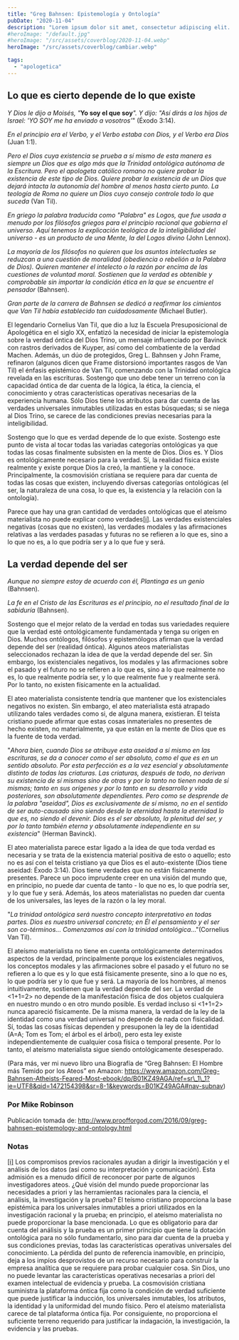 ```yaml
---
title: "Greg Bahnsen: Epistemología y Ontología"
pubDate: "2020-11-04"
description: "Lorem ipsum dolor sit amet, consectetur adipiscing elit. Aliquam porttitor rutrum dolor, quis suscipit nunc porta sed. Praesent id ante leo. Quisque velit ligula, tincidunt id lacinia maximus, efficitur sed felis. Donec dictum semper mi porta ultrices. Nam quis mollis."
#heroImage: "/default.jpg"
#heroImage: "/src/assets/coverblog/2020-11-04.webp"
heroImage: "/src/assets/coverblog/cambiar.webp"

tags:
  - "apologetica"
---
```


## Lo que es cierto depende de lo que existe

_Y Dios le dijo a Moisés, "_**Yo soy el que soy**_". Y dijo: "Así dirás a los hijos de Israel: 'YO SOY me ha enviado a vosotros'_" (Éxodo 3:14).

_En el principio era el Verbo, y el Verbo estaba con Dios, y el Verbo era Dios_ (Juan 1:1).

_Pero el Dios cuya existencia se prueba a sí mismo de esta manera es siempre un Dios que es algo más que la Trinidad ontológica autónoma de la Escritura. Pero el apologeta católico romano no quiere probar la existencia de este tipo de Dios. Quiere probar la existencia de un Dios que dejará intacta la autonomía del hombre al menos hasta cierto punto. La teología de Roma no quiere un Dios cuyo consejo controle todo lo que suceda_ (Van Til).

_En griego la palabra traducida como "Palabra" es Logos, que fue usada a menudo por los filósofos griegos para el principio racional que gobierna el universo. Aquí tenemos la explicación teológica de la inteligibilidad del universo - es un producto de una Mente, la del Logos divino_ (John Lennox).

_La mayoría de los filósofos no quieren que los asuntos intelectuales se reduzcan a una cuestión de moralidad (obediencia o rebelión a la Palabra de Dios). Quieren mantener el intelecto o la razón por encima de las cuestiones de voluntad moral. Sostienen que la verdad es obtenible y comprobable sin importar la condición ética en la que se encuentre el pensador_ (Bahnsen).

_Gran parte de la carrera de Bahnsen se dedicó a reafirmar los cimientos que Van Til había establecido tan cuidadosamente_ (Michael Butler).

El legendario Cornelius Van Til, que dio a luz la Escuela Presuposicional de Apologética en el siglo XX, enfatizó la necesidad de iniciar la epistemología sobre la verdad óntica del Dios Trino, un mensaje influenciado por Bavinck con rastros derivados de Kuyper, así como del combatiente de la verdad Machen. Además, un dúo de protegidos, Greg L. Bahnsen y John Frame, refinaron (algunos dicen que Frame distorsionó importantes rasgos de Van Til) el énfasis epistémico de Van Til, comenzando con la Trinidad ontológica revelada en las escrituras. Sostengo que uno debe tener un terreno con la capacidad óntica de dar cuenta de la lógica, la ética, la ciencia, el conocimiento y otras características operativas necesarias de la experiencia humana. Sólo Dios tiene los atributos para dar cuenta de las verdades universales inmutables utilizadas en estas búsquedas; si se niega al Dios Trino, se carece de las condiciones previas necesarias para la inteligibilidad.

Sostengo que lo que es verdad depende de lo que existe. Sostengo este punto de vista al tocar todas las variadas categorías ontológicas ya que todas las cosas finalmente subsisten en la mente de Dios. Dios es. Y Dios es ontológicamente necesario para la verdad. Sí, la realidad física existe realmente y existe porque Dios la creó, la mantiene y la conoce. Principalmente, la cosmovisión cristiana se requiere para dar cuenta de todas las cosas que existen, incluyendo diversas categorías ontológicas (el ser, la naturaleza de una cosa, lo que es, la existencia y la relación con la ontología).

Parece que hay una gran cantidad de verdades ontológicas que el ateísmo materialista no puede explicar como verdades[\[i\]](#_edn1). Las verdades existenciales negativas (cosas que no existen), las verdades modales y las afirmaciones relativas a las verdades pasadas y futuras no se refieren a lo que es, sino a lo que no es, a lo que podría ser y a lo que fue y será.

## La verdad depende del ser

_Aunque no siempre estoy de acuerdo con él, Plantinga es un genio_ (Bahnsen).

_La fe en el Cristo de las Escrituras es el principio, no el resultado final de la sabiduría_ (Bahnsen).

Sostengo que el mejor relato de la verdad en todas sus variedades requiere que la verdad esté ontológicamente fundamentada y tenga su origen en Dios. Muchos ontólogos, filósofos y epistemólogos afirman que la verdad depende del ser (realidad óntica). Algunos ateos materialistas seleccionados rechazan la idea de que la verdad depende del ser. Sin embargo, los existenciales negativos, los modales y las afirmaciones sobre el pasado y el futuro no se refieren a lo que es, sino a lo que realmente no es, lo que realmente podría ser, y lo que realmente fue y realmente será. Por lo tanto, no existen físicamente en la actualidad.

El ateo materialista consistente tendría que mantener que los existenciales negativos no existen. Sin embargo, el ateo materialista está atrapado utilizando tales verdades como si, de alguna manera, existieran. El teísta cristiano puede afirmar que estas cosas inmateriales no presentes de hecho existen, no materialmente, ya que están en la mente de Dios que es la fuente de toda verdad.

"_Ahora bien, cuando Dios se atribuye esta aseidad a sí mismo en las escrituras, se da a conocer como el ser absoluto, como el que es en un sentido absoluto. Por esta perfección es a la vez esencial y absolutamente distinto de todas las criaturas. Las criaturas, después de todo, no derivan su existencia de sí mismas sino de otras y por lo tanto no tienen nada de sí mismas; tanto en sus orígenes y por lo tanto en su desarrollo y vida posteriores, son absolutamente dependientes. Pero como se desprende de la palabra "aseidad", Dios es exclusivamente de sí mismo, no en el sentido de ser auto-causado sino siendo desde la eternidad hasta la eternidad lo que es, no siendo el devenir. Dios es el ser absoluto, la plenitud del ser, y por lo tanto también eterna y absolutamente independiente en su existencia_" (Herman Bavinck).

El ateo materialista parece estar ligado a la idea de que toda verdad es necesaria y se trata de la existencia material positiva de esto o aquello; esto no es así con el teísta cristiano ya que Dios es el auto-existente (Dios tiene aseidad: Éxodo 3:14). Dios tiene verdades que no están físicamente presentes. Parece un poco imprudente creer en una visión del mundo que, en principio, no puede dar cuenta de tanto - lo que no es, lo que podría ser, y lo que fue y será. Además, los ateos materialistas no pueden dar cuenta de los universales, las leyes de la razón o la ley moral.

"_La trinidad ontológica será nuestro concepto interpretativo en todas partes. Dios es nuestro universal concreto; en Él el pensamiento y el ser son co-términos... Comenzamos así con la trinidad ontológica_..."(Cornelius Van Til).

El ateísmo materialista no tiene en cuenta ontológicamente determinados aspectos de la verdad, principalmente porque los existenciales negativos, los conceptos modales y las afirmaciones sobre el pasado y el futuro no se refieren a lo que es y lo que está físicamente presente, sino a lo que no es, lo que podría ser y lo que fue y será. La mayoría de los hombres, al menos intuitivamente, sostienen que la verdad depende del ser. La verdad de <1+1=2> no depende de la manifestación física de dos objetos cualquiera en nuestro mundo o en otro mundo posible. Es verdad incluso si <1+1=2> nunca apareció físicamente. De la misma manera, la verdad de la ley de la identidad como una verdad universal no depende de nada con fisicalidad. Sí, todas las cosas físicas dependen y presuponen la ley de la identidad (A=A; Tom es Tom; el árbol es el árbol), pero esta ley existe independientemente de cualquier cosa física o temporal presente. Por lo tanto, el ateísmo materialista sigue siendo ontológicamente desesperado.

(Para más, ver mi nuevo libro una Biografía de “Greg Bahnsen: El Hombre más Temido por los Ateos” en Amazon: https://www.amazon.com/Greg-Bahnsen-Atheists-Feared-Most-ebook/dp/B01KZ49AGA/ref=sr\_1\_1?ie=UTF8&qid=1472154398&sr=8-1&keywords=B01KZ49AGA#nav-subnav)

### Por Mike Robinson

Publicación tomada de: http://www.proofforgod.com/2016/09/greg-bahnsen-epistemology-and-ontology.html

### Notas

[\[i\]](#_ednref1) Los compromisos previos racionales ayudan a dirigir la investigación y el análisis de los datos (así como su interpretación y comunicación). Esta admisión es a menudo difícil de reconocer por parte de algunos investigadores ateos. ¿Qué visión del mundo puede proporcionar las necesidades a priori y las herramientas racionales para la ciencia, el análisis, la investigación y la prueba? El teísmo cristiano proporciona la base epistémica para los universales inmutables a priori utilizados en la investigación racional y la prueba; en principio, el ateísmo materialista no puede proporcionar la base mencionada. Lo que es obligatorio para dar cuenta del análisis y la prueba es un primer principio que tiene la dotación ontológica para no sólo fundamentarlo, sino para dar cuenta de la prueba y sus condiciones previas, todas las características operativas universales del conocimiento. La pérdida del punto de referencia inamovible, en principio, deja a los impíos desprovistos de un recurso necesario para construir la empresa analítica que se requiere para probar cualquier cosa. Sin Dios, uno no puede levantar las características operativas necesarias a priori del examen intelectual de evidencia y prueba. La cosmovisión cristiana suministra la plataforma óntica fija como la condición de verdad suficiente que puede justificar la inducción, los universales inmutables, los atributos, la identidad y la uniformidad del mundo físico. Pero el ateísmo materialista carece de tal plataforma óntica fija. Por consiguiente, no proporciona el suficiente terreno requerido para justificar la indagación, la investigación, la evidencia y las pruebas.
